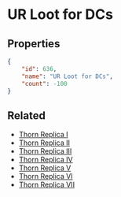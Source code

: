 # UR Loot for DCs

<no description available>

## Properties

```json
{
    "id": 636,
    "name": "UR Loot for DCs",
    "count": -100
}
```

## Related

- [Thorn Replica I](../items/18990-thorn-replica-i.md)
- [Thorn Replica II](../items/18991-thorn-replica-ii.md)
- [Thorn Replica III](../items/18992-thorn-replica-iii.md)
- [Thorn Replica IV](../items/18993-thorn-replica-iv.md)
- [Thorn Replica V](../items/18994-thorn-replica-v.md)
- [Thorn Replica VI](../items/18995-thorn-replica-vi.md)
- [Thorn Replica VII](../items/18996-thorn-replica-vii.md)

